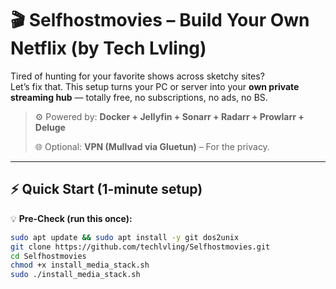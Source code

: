 # 🎬 Selfhostmovies – Build Your Own Netflix (by Tech Lvling)

Tired of hunting for your favorite shows across sketchy sites?  
Let’s fix that. This setup turns your PC or server into your **own private streaming hub** — totally free, no subscriptions, no ads, no BS.

> ⚙️ Powered by: **Docker + Jellyfin + Sonarr + Radarr + Prowlarr + Deluge**
> 
> 🌐 Optional: **VPN (Mullvad via Gluetun)** – For the privacy.

---

## ⚡ Quick Start (1-minute setup)

💡 **Pre-Check (run this once):**
```bash
sudo apt update && sudo apt install -y git dos2unix
git clone https://github.com/techlvling/Selfhostmovies.git
cd Selfhostmovies
chmod +x install_media_stack.sh
sudo ./install_media_stack.sh
